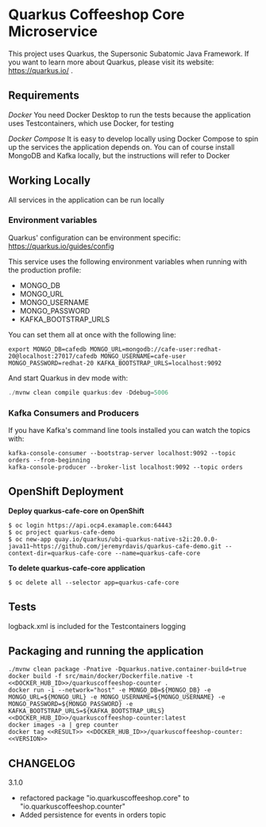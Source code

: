 # Quarkus Coffeeshop Core Microservice

This project uses Quarkus, the Supersonic Subatomic Java Framework.  If you want to learn more about Quarkus, please visit its website: https://quarkus.io/ .

## Requirements

*Docker*
You need Docker Desktop to run the tests because the application uses Testcontainers, which use Docker, for testing

*Docker Compose*
It is easy to develop locally using Docker Compose to spin up the services the application depends on.  You can of course install MongoDB and Kafka locally, but the instructions will refer to Docker

## Working Locally

All services in the application can be run locally

### Environment variables

Quarkus' configuration can be environment specific: https://quarkus.io/guides/config

This service uses the following environment variables when running with the production profile:
* MONGO_DB
* MONGO_URL
* MONGO_USERNAME
* MONGO_PASSWORD
* KAFKA_BOOTSTRAP_URLS

You can set them all at once with the following line:
```shell
export MONGO_DB=cafedb MONGO_URL=mongodb://cafe-user:redhat-20@localhost:27017/cafedb MONGO_USERNAME=cafe-user MONGO_PASSWORD=redhat-20 KAFKA_BOOTSTRAP_URLS=localhost:9092
```

And start Quarkus in dev mode with:

```java
./mvnw clean compile quarkus:dev -Ddebug=5006
```

### Kafka Consumers and Producers

If you have Kafka's command line tools installed you can watch the topics with:

```shell script
kafka-console-consumer --bootstrap-server localhost:9092 --topic orders --from-beginning
kafka-console-producer --broker-list localhost:9092 --topic orders
```

## OpenShift Deployment 
**Deploy quarkus-cafe-core on OpenShift**
```
$ oc login https://api.ocp4.examaple.com:64443
$ oc project quarkus-cafe-demo
$ oc new-app quay.io/quarkus/ubi-quarkus-native-s2i:20.0.0-java11~https://github.com/jeremyrdavis/quarkus-cafe-demo.git --context-dir=quarkus-cafe-core --name=quarkus-cafe-core
```

**To delete quarkus-cafe-core application**
```
$ oc delete all --selector app=quarkus-cafe-core
```

## Tests

logback.xml is included for the Testcontainers logging

## Packaging and running the application

```shell
./mvnw clean package -Pnative -Dquarkus.native.container-build=true
docker build -f src/main/docker/Dockerfile.native -t <<DOCKER_HUB_ID>>/quarkuscoffeeshop-counter .
docker run -i --network="host" -e MONGO_DB=${MONGO_DB} -e MONGO_URL=${MONGO_URL} -e MONGO_USERNAME=${MONGO_USERNAME} -e MONGO_PASSWORD=${MONGO_PASSWORD} -e KAFKA_BOOTSTRAP_URLS=${KAFKA_BOOTSTRAP_URLS} <<DOCKER_HUB_ID>>/quarkuscoffeeshop-counter:latest
docker images -a | grep counter
docker tag <<RESULT>> <<DOCKER_HUB_ID>>/quarkuscoffeeshop-counter:<<VERSION>>
```
## CHANGELOG

3.1.0
* refactored package "io.quarkuscoffeeshop.core" to "io.quarkuscoffeeshop.counter"
* Added persistence for events in orders topic